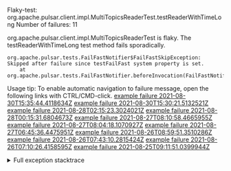         
Flaky-test: org.apache.pulsar.client.impl.MultiTopicsReaderTest.testReaderWithTimeLong
Number of failures: 11

org.apache.pulsar.client.impl.MultiTopicsReaderTest is flaky. The testReaderWithTimeLong test method fails sporadically.

```
org.apache.pulsar.tests.FailFastNotifier$FailFastSkipException: Skipped after failure since testFailFast system property is set.
	at org.apache.pulsar.tests.FailFastNotifier.beforeInvocation(FailFastNotifier.java:88)

```

Usage tip: To enable automatic navigation to failure message, open the following links with CTRL/CMD-click.
[example failure 2021-08-30T15:35:44.4118634Z](https://github.com/apache/pulsar/runs/3463119398?check_suite_focus=true#step:9:4267)
[example failure 2021-08-30T15:30:21.5132521Z](https://github.com/apache/pulsar/runs/3463119398?check_suite_focus=true#step:9:1881)
[example failure 2021-08-28T02:15:23.3024021Z](https://github.com/apache/pulsar/runs/3448473880?check_suite_focus=true#step:9:3264)
[example failure 2021-08-28T00:15:31.6804673Z](https://github.com/apache/pulsar/runs/3447917315?check_suite_focus=true#step:9:2632)
[example failure 2021-08-27T08:10:58.4665955Z](https://github.com/apache/pulsar/runs/3440980370?check_suite_focus=true#step:9:3331)
[example failure 2021-08-27T08:04:18.1070927Z](https://github.com/apache/pulsar/runs/3440855241?check_suite_focus=true#step:9:3256)
[example failure 2021-08-27T06:45:36.4475951Z](https://github.com/apache/pulsar/runs/3440411158?check_suite_focus=true#step:9:3257)
[example failure 2021-08-26T08:59:51.3510286Z](https://github.com/apache/pulsar/runs/3430539961?check_suite_focus=true#step:9:3966)
[example failure 2021-08-26T07:43:10.2815424Z](https://github.com/apache/pulsar/runs/3429972501?check_suite_focus=true#step:9:1888)
[example failure 2021-08-26T07:10:26.4158595Z](https://github.com/apache/pulsar/runs/3429892136?check_suite_focus=true#step:9:3318)
[example failure 2021-08-25T09:11:51.0399944Z](https://github.com/apache/pulsar/runs/3420085427?check_suite_focus=true#step:10:3222)


<details>
<summary>Full exception stacktrace</summary>
<code><pre>
org.apache.pulsar.tests.FailFastNotifier$FailFastSkipException: Skipped after failure since testFailFast system property is set.
	at org.apache.pulsar.tests.FailFastNotifier.beforeInvocation(FailFastNotifier.java:88)

</pre></code>
</details>

